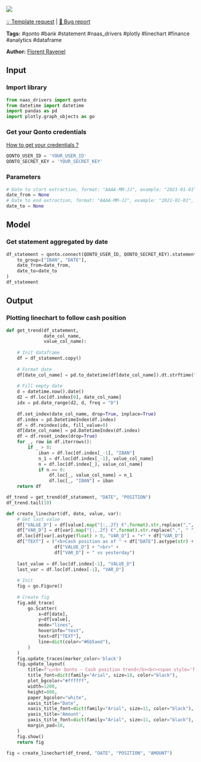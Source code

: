 <a href="https://app.naas.ai/user-redirect/naas/downloader?url=https://raw.githubusercontent.com/jupyter-naas/awesome-notebooks/master/Qonto/Qonto_Get_cash_position_trend.ipynb" target="_parent"><img src="https://naasai-public.s3.eu-west-3.amazonaws.com/open_in_naas.svg"/></a><br><br><a href="https://github.com/jupyter-naas/awesome-notebooks/issues/new?assignees=&labels=&template=template-request.md&title=Tool+-+Action+of+the+notebook+">💡 Template request</a> | <a href="https://github.com/jupyter-naas/awesome-notebooks/issues/new?assignees=&labels=bug&template=bug_report.md&title=Qonto+-+Get+cash+position+trend:+Error+short+description">🚨 Bug report</a>

**Tags:** #qonto #bank #statement #naas_drivers #plotly #linechart #finance #analytics #dataframe

**Author:** [Florent Ravenel](https://www.linkedin.com/in/florent-ravenel/)

## Input

### Import library


```python
from naas_drivers import qonto
from datetime import datetime
import pandas as pd
import plotly.graph_objects as go
```

### Get your Qonto credentials
<a href='https://www.notion.so/naas-official/Qonto-driver-Get-your-credentials-0cc97828b4e7467c8bfbcf704a77e5f4'>How to get your credentials ?</a>


```python
QONTO_USER_ID = 'YOUR_USER_ID'
QONTO_SECRET_KEY = 'YOUR_SECRET_KEY'
```

### Parameters


```python
# Date to start extraction, format: "AAAA-MM-JJ", example: "2021-01-01"
date_from = None
# Date to end extraction, format: "AAAA-MM-JJ", example: "2021-01-01", default = now
date_to = None
```

## Model

### Get statement aggregated by date


```python
df_statement = qonto.connect(QONTO_USER_ID, QONTO_SECRET_KEY).statements.get(
    to_group=["IBAN", "DATE"],
    date_from=date_from,
    date_to=date_to
)
df_statement
```

## Output

### Plotting linechart to follow cash position


```python
def get_trend(df_statement,
              date_col_name,
              value_col_name):
    
    # Init dataframe
    df = df_statement.copy()
    
    # Format date
    df[date_col_name] = pd.to_datetime(df[date_col_name]).dt.strftime("%Y-%m-%d")
    
    # Fill empty date
    d = datetime.now().date()
    d2 = df.loc[df.index[0], date_col_name]
    idx = pd.date_range(d2, d, freq = "D")
    
    df.set_index(date_col_name, drop=True, inplace=True)
    df.index = pd.DatetimeIndex(df.index)
    df = df.reindex(idx, fill_value=0)
    df[date_col_name] = pd.DatetimeIndex(df.index)
    df = df.reset_index(drop=True)
    for _, row in df.iterrows():
        if _ > 0:
            iban = df.loc[df.index[_-1], "IBAN"]
            n_1 = df.loc[df.index[_-1], value_col_name]
            n = df.loc[df.index[_], value_col_name]
            if n == 0:
                df.loc[_, value_col_name] = n_1
                df.loc[_, "IBAN"] = iban
    return df

df_trend = get_trend(df_statement, "DATE", "POSITION")
df_trend.tail(10)
```


```python
def create_linechart(df, date, value, var):    
    # Get last value
    df["VALUE_D"] = df[value].map("{:,.2f} €".format).str.replace(",", " ")
    df["VAR_D"] = df[var].map("{:,.2f} €".format).str.replace(",", " ")
    df.loc[df[var].astype(float) > 0, "VAR_D"] = "+" + df["VAR_D"]
    df["TEXT"] = ("<b>Cash position as of " + df["DATE"].astype(str) + " : </b>" + 
                  df["VALUE_D"] + "<br>" + 
                  df["VAR_D"] + " vs yesterday")
    
    last_value = df.loc[df.index[-1], "VALUE_D"]
    last_var = df.loc[df.index[-1], "VAR_D"]
    
    # Init
    fig = go.Figure()
    
    # Create fig
    fig.add_trace(
        go.Scatter(
            x=df[date],
            y=df[value],
            mode="lines",
            hoverinfo="text",
            text=df["TEXT"],
            line=dict(color="#6b5aed"),
        )
    )
    fig.update_traces(marker_color='black')
    fig.update_layout(
        title=f"💵<b> Qonto - Cash position trend</b><br><span style='font-size: 13px;'>Last position : {last_value} ({last_var} vs yesterday)</span>",
        title_font=dict(family="Arial", size=18, color="black"),
        plot_bgcolor="#ffffff",
        width=1200,
        height=800,
        paper_bgcolor="white",
        xaxis_title="Date",
        xaxis_title_font=dict(family="Arial", size=11, color="black"),
        yaxis_title='Amount',
        yaxis_title_font=dict(family="Arial", size=11, color="black"),
        margin_pad=10,
    )
    fig.show()
    return fig

fig = create_linechart(df_trend, "DATE", "POSITION", "AMOUNT")
```


```python

```
